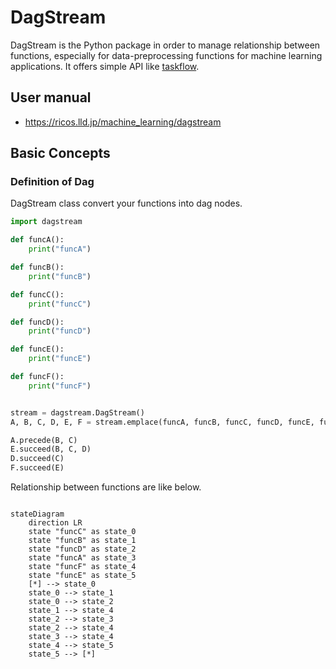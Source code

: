 # DagStream

DagStream is the Python package in order to manage relationship between functions, especially for data-preprocessing functions for machine learning applications. It offers simple API like [taskflow](https://github.com/taskflow/taskflow).


## User manual

- https://ricos.lld.jp/machine_learning/dagstream


## Basic Concepts

### Definition of Dag

DagStream class convert your functions into dag nodes.

```python
import dagstream

def funcA():
    print("funcA")

def funcB():
    print("funcB")

def funcC():
    print("funcC")

def funcD():
    print("funcD")

def funcE():
    print("funcE")

def funcF():
    print("funcF")


stream = dagstream.DagStream()
A, B, C, D, E, F = stream.emplace(funcA, funcB, funcC, funcD, funcE, funcF)

A.precede(B, C)
E.succeed(B, C, D)
D.succeed(C)
F.succeed(E)

```

Relationship between functions are like below.

```mermaid

stateDiagram
    direction LR
    state "funcC" as state_0
    state "funcB" as state_1
    state "funcD" as state_2
    state "funcA" as state_3
    state "funcF" as state_4
    state "funcE" as state_5
    [*] --> state_0
    state_0 --> state_1
    state_0 --> state_2
    state_1 --> state_4
    state_2 --> state_3
    state_2 --> state_4
    state_3 --> state_4
    state_4 --> state_5
    state_5 --> [*]

```